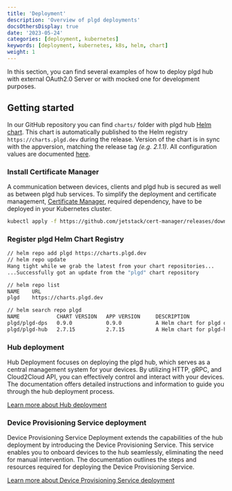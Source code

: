 ```yaml
---
title: 'Deployment'
description: 'Overview of plgd deployments'
docsOthersDisplay: true
date: '2023-05-24'
categories: [deployment, kubernetes]
keywords: [deployment, kubernetes, k8s, helm, chart]
weight: 1
---
```


In this section, you can find several examples of how to deploy plgd hub with external OAuth2.0 Server or with mocked one for development purposes.

## Getting started

In our GitHub repository you can find `charts/` folder with plgd hub [Helm chart](https://helm.sh/docs/topics/charts/). This chart is automatically published to the Helm registry `https://charts.plgd.dev` during the release. Version of the chart is in sync with the appversion, matching the release tag _(e.g. 2.1.1)_. All configuration values are documented [here](https://github.com/plgd-dev/hub/tree/main/charts/plgd-hub#values).

### Install Certificate Manager

A communication between devices, clients and plgd hub is secured as well as between plgd hub services. To simplify the deployment and certificate management, [Certificate Manager](https://cert-manager.io/docs/), required dependency, have to be deployed in your Kubernetes cluster.

```sh
kubectl apply -f https://github.com/jetstack/cert-manager/releases/download/v1.6.0/cert-manager.yaml
```

### Register plgd Helm Chart Registry

```sh
// helm repo add plgd https://charts.plgd.dev
// helm repo update
Hang tight while we grab the latest from your chart repositories...
...Successfully got an update from the "plgd" chart repository

// helm repo list
NAME    URL
plgd    https://charts.plgd.dev

// helm search repo plgd
NAME            CHART VERSION   APP VERSION     DESCRIPTION
plgd/plgd-dps   0.9.0           0.9.0           A Helm chart for plgd device provisioning service
plgd/plgd-hub   2.7.15          2.7.15          A Helm chart for plgd-hub

```

### Hub deployment

Hub Deployment focuses on deploying the plgd hub, which serves as a central management system for your devices. By utilizing HTTP, gRPC, and Cloud2Cloud API, you can effectively control and interact with your devices. The documentation offers detailed instructions and information to guide you through the hub deployment process.

[Learn more about Hub deployment](./../hub/)

### Device Provisioning Service deployment

Device Provisioning Service Deployment extends the capabilities of the hub deployment by introducing the Device Provisioning Service. This service enables you to onboard devices to the hub seamlessly, eliminating the need for manual intervention. The documentation outlines the steps and resources required for deploying the Device Provisioning Service.

[Learn more about Device Provisioning Service deployment](./../device-provisioning-service/)
